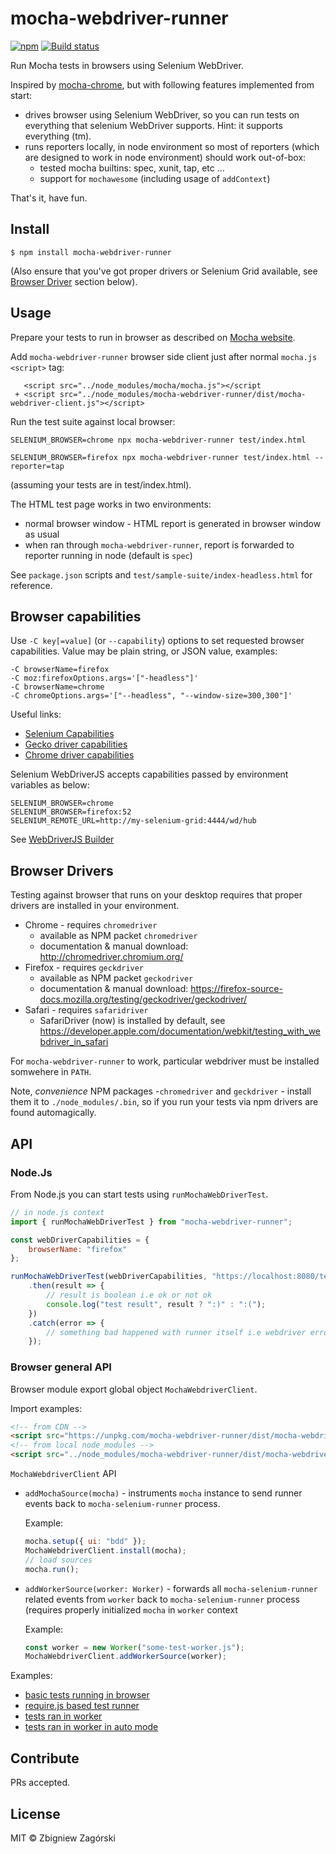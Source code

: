 # mocha-webdriver-runner

[![npm](https://img.shields.io/npm/v/mocha-webdriver-runner.svg?style=flat-square)](http://www.npmjs.com/package/mocha-webdriver-runner)
[![Build status](https://travis-ci.org/zbigg/mocha-webdriver-runner.svg)](https://travis-ci.org/zbigg/mocha-webdriver-runner)

Run Mocha tests in browsers using Selenium WebDriver.

Inspired by [mocha-chrome](https://www.npmjs.com/package/mocha-chrome), but with following
features implemented from start:

-   drives browser using Selenium WebDriver, so you can run tests on everything that selenium WebDriver supports. Hint: it supports everything (tm).
-   runs reporters locally, in node environment so most of reporters (which are designed to work in node environment) should work out-of-box:
    -   tested mocha builtins: spec, xunit, tap, etc ...
    -   support for `mochawesome` (including usage of `addContext`)

That's it, have fun.

## Install

```
$ npm install mocha-webdriver-runner
```

(Also ensure that you've got proper drivers or Selenium Grid available, see [Browser Driver](#browser-drivers) section below).

## Usage

Prepare your tests to run in browser as described on [Mocha website](https://mochajs.org/#running-mocha-in-the-browser).

Add `mocha-webdriver-runner` browser side client just after normal `mocha.js` `<script>` tag:

       <script src="../node_modules/mocha/mocha.js"></script
     + <script src="../node_modules/mocha-webdriver-runner/dist/mocha-webdriver-client.js"></script>

Run the test suite against local browser:

    SELENIUM_BROWSER=chrome npx mocha-webdriver-runner test/index.html

    SELENIUM_BROWSER=firefox npx mocha-webdriver-runner test/index.html --reporter=tap

(assuming your tests are in test/index.html).

The HTML test page works in two environments:
 * normal browser window - HTML report is generated in browser window as usual
 * when ran through `mocha-webdriver-runner`, report is forwarded to reporter running in node
   (default is `spec`)

See `package.json` scripts and `test/sample-suite/index-headless.html` for reference.

## Browser capabilities

Use `-C key[=value]` (or `--capability`) options to set requested browser capabilities.
Value may be plain string, or JSON value, examples:

```
-C browserName=firefox
-C moz:firefoxOptions.args='["-headless"]'
-C browserName=chrome
-C chromeOptions.args='["--headless", "--window-size=300,300"]'
```

Useful links:

-   [Selenium Capabilities](https://github.com/SeleniumHQ/selenium/wiki/DesiredCapabilities)
-   [Gecko driver capabilities](https://firefox-source-docs.mozilla.org/testing/geckodriver/geckodriver/Capabilities.html)
-   [Chrome driver capabilities](https://sites.google.com/a/chromium.org/chromedriver/capabilities)

Selenium WebDriverJS accepts capabilities passed by environment variables as below:

```
SELENIUM_BROWSER=chrome
SELENIUM_BROWSER=firefox:52
SELENIUM_REMOTE_URL=http://my-selenium-grid:4444/wd/hub
```

See [WebDriverJS Builder](https://seleniumhq.github.io/selenium/docs/api/javascript/module/selenium-webdriver/index_exports_Builder.html)

## Browser Drivers

Testing against browser that runs on your desktop requires that proper drivers are installed in your environment.

* Chrome - requires `chromedriver`
   * available as NPM packet `chromedriver`
   * documentation & manual download: http://chromedriver.chromium.org/
* Firefox - requires `geckdriver`
   * available as NPM packet `geckodriver`
   * documentation & manual download: https://firefox-source-docs.mozilla.org/testing/geckodriver/geckodriver/
* Safari - requires `safaridriver`
   * SafariDriver (now) is installed by default, see https://developer.apple.com/documentation/webkit/testing_with_webdriver_in_safari

For `mocha-webdriver-runner` to work, particular webdriver must be installed somwehere in `PATH`.

Note,  _convenience_ NPM packages -`chromedriver` and `geckdriver` - install them it to `./node_modules/.bin`, so if you run your tests via npm drivers are found automagically.

## API

### Node.Js

From Node.js you can start tests using `runMochaWebDriverTest`.

```javascript
// in node.js context
import { runMochaWebDriverTest } from "mocha-webdriver-runner";

const webDriverCapabilities = {
    browserName: "firefox"
};

runMochaWebDriverTest(webDriverCapabilities, "https://localhost:8080/test/index.html")
    .then(result => {
        // result is boolean i.e ok or not ok
        console.log("test result", result ? ":)" : ":(");
    })
    .catch(error => {
        // something bad happened with runner itself i.e webdriver error or something
    });
```

### Browser general API

Browser module export global object `MochaWebdriverClient`.

Import examples:

```html
<!-- from CDN -->
<script src="https://unpkg.com/mocha-webdriver-runner/dist/mocha-webdriver-client.js"></script>
<!-- from local node_modules -->
<script src="../node_modules/mocha-webdriver-runner/dist/mocha-webdriver-client.js"></script>
```

`MochaWebdriverClient` API

-   `addMochaSource(mocha)` - instruments `mocha` instance to send runner events back to
    `mocha-selenium-runner` process.

    Example:

    ```javascript
    mocha.setup({ ui: "bdd" });
    MochaWebdriverClient.install(mocha);
    // load sources
    mocha.run();
    ```

-   `addWorkerSource(worker: Worker)` - forwards all `mocha-selenium-runner` related events from
    `worker` back to `mocha-selenium-runner` process (requires properly initialized `mocha` in
    `worker` context

    Example:

    ```javascript
    const worker = new Worker("some-test-worker.js");
    MochaWebdriverClient.addWorkerSource(worker);
    ```

Examples:

-   [basic tests running in browser](test/sample-suite/index-headless.html)
-   [require.js based test runner](test/sample-suite/requirejs.html)
-   [tests ran in worker](test/sample-suite/worker-test.html)
-   [tests ran in worker in auto mode](test/sample-suite/worker-test-auto.html)

## Contribute

PRs accepted.

## License

MIT © Zbigniew Zagórski
